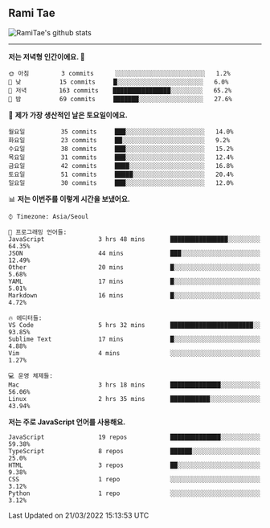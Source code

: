 ## Rami Tae

![RamiTae's github stats](https://github-readme-stats.vercel.app/api?username=RamiTae&show_icons=true&theme=tokyonight)

---
<!--START_SECTION:waka-->
**저는 저녁형 인간이에요. 🦉** 

```text
🌞 아침         3 commits      ░░░░░░░░░░░░░░░░░░░░░░░░░   1.2% 
🌆 낮　         15 commits     █░░░░░░░░░░░░░░░░░░░░░░░░   6.0% 
🌃 저녁         163 commits    ████████████████░░░░░░░░░   65.2% 
🌙 밤　         69 commits     ███████░░░░░░░░░░░░░░░░░░   27.6%

```
📅 **제가 가장 생산적인 날은 토요일이에요.** 

```text
월요일          35 commits     ███░░░░░░░░░░░░░░░░░░░░░░   14.0% 
화요일          23 commits     ██░░░░░░░░░░░░░░░░░░░░░░░   9.2% 
수요일          38 commits     ███░░░░░░░░░░░░░░░░░░░░░░   15.2% 
목요일          31 commits     ███░░░░░░░░░░░░░░░░░░░░░░   12.4% 
금요일          42 commits     ████░░░░░░░░░░░░░░░░░░░░░   16.8% 
토요일          51 commits     █████░░░░░░░░░░░░░░░░░░░░   20.4% 
일요일          30 commits     ███░░░░░░░░░░░░░░░░░░░░░░   12.0%

```


📊 **저는 이번주를 이렇게 시간을 보냈어요.** 

```text
⌚︎ Timezone: Asia/Seoul

💬 프로그래밍 언어들: 
JavaScript               3 hrs 48 mins       ████████████████░░░░░░░░░   64.35% 
JSON                     44 mins             ███░░░░░░░░░░░░░░░░░░░░░░   12.49% 
Other                    20 mins             █░░░░░░░░░░░░░░░░░░░░░░░░   5.68% 
YAML                     17 mins             █░░░░░░░░░░░░░░░░░░░░░░░░   5.01% 
Markdown                 16 mins             █░░░░░░░░░░░░░░░░░░░░░░░░   4.72%

🔥 에디터들: 
VS Code                  5 hrs 32 mins       ███████████████████████░░   93.85% 
Sublime Text             17 mins             █░░░░░░░░░░░░░░░░░░░░░░░░   4.88% 
Vim                      4 mins              ░░░░░░░░░░░░░░░░░░░░░░░░░   1.27%

💻 운영 체제들: 
Mac                      3 hrs 18 mins       ██████████████░░░░░░░░░░░   56.06% 
Linux                    2 hrs 35 mins       ███████████░░░░░░░░░░░░░░   43.94%

```

**저는 주로 JavaScript 언어를 사용해요.** 

```text
JavaScript               19 repos            ██████████████░░░░░░░░░░░   59.38% 
TypeScript               8 repos             ██████░░░░░░░░░░░░░░░░░░░   25.0% 
HTML                     3 repos             ██░░░░░░░░░░░░░░░░░░░░░░░   9.38% 
CSS                      1 repo              ░░░░░░░░░░░░░░░░░░░░░░░░░   3.12% 
Python                   1 repo              ░░░░░░░░░░░░░░░░░░░░░░░░░   3.12%

```



 Last Updated on 21/03/2022 15:13:53 UTC
<!--END_SECTION:waka-->
